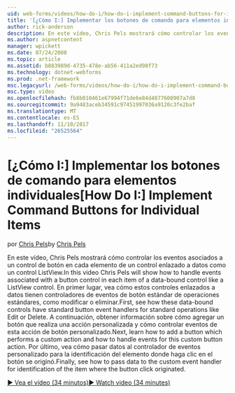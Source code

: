 ```yaml
---
uid: web-forms/videos/how-do-i/how-do-i-implement-command-buttons-for-individual-items
title: '[¿Cómo I:] Implementar los botones de comando para elementos individuales | Documentos de Microsoft'
author: rick-anderson
description: En este vídeo, Chris Pels mostrará cómo controlar los eventos asociados a un control de botón en cada elemento de un control enlazado a datos como un control ListView. En primer lugar...
ms.author: aspnetcontent
manager: wpickett
ms.date: 07/24/2008
ms.topic: article
ms.assetid: b883989d-4735-478e-ab56-411a2ed98f73
ms.technology: dotnet-webforms
ms.prod: .net-framework
msc.legacyurl: /web-forms/videos/how-do-i/how-do-i-implement-command-buttons-for-individual-items
msc.type: video
ms.openlocfilehash: fb8b010461e67994f71de6e84d4877600907a7d8
ms.sourcegitcommit: 9a9483aceb34591c97451997036a9120c3fe2baf
ms.translationtype: MT
ms.contentlocale: es-ES
ms.lasthandoff: 11/10/2017
ms.locfileid: "26525564"
---
```

<a name="how-do-i-implement-command-buttons-for-individual-items"></a><span data-ttu-id="74383-104">[¿Cómo I:] Implementar los botones de comando para elementos individuales</span><span class="sxs-lookup"><span data-stu-id="74383-104">[How Do I:] Implement Command Buttons for Individual Items</span></span>
====================
<span data-ttu-id="74383-105">por [Chris Pels](https://twitter.com/chrispels)</span><span class="sxs-lookup"><span data-stu-id="74383-105">by [Chris Pels](https://twitter.com/chrispels)</span></span>

<span data-ttu-id="74383-106">En este vídeo, Chris Pels mostrará cómo controlar los eventos asociados a un control de botón en cada elemento de un control enlazado a datos como un control ListView.</span><span class="sxs-lookup"><span data-stu-id="74383-106">In this video Chris Pels will show how to handle events associated with a button control in each item of a data-bound control like a ListView control.</span></span> <span data-ttu-id="74383-107">En primer lugar, vea cómo estos controles enlazados a datos tienen controladores de eventos de botón estándar de operaciones estándares, como modificar o eliminar.</span><span class="sxs-lookup"><span data-stu-id="74383-107">First, see how these data-bound controls have standard button event handlers for standard operations like Edit or Delete.</span></span> <span data-ttu-id="74383-108">A continuación, obtener información sobre cómo agregar un botón que realiza una acción personalizada y cómo controlar eventos de esta acción de botón personalizado.</span><span class="sxs-lookup"><span data-stu-id="74383-108">Next, learn how to add a button which performs a custom action and how to handle events for this custom button action.</span></span> <span data-ttu-id="74383-109">Por último, vea cómo pasar datos al controlador de eventos personalizado para la identificación del elemento donde haga clic en el botón se originó.</span><span class="sxs-lookup"><span data-stu-id="74383-109">Finally, see how to pass data to the custom event handler for identification of the item where the button click originated.</span></span>

[<span data-ttu-id="74383-110">&#9654; Vea el vídeo (34 minutos)</span><span class="sxs-lookup"><span data-stu-id="74383-110">&#9654; Watch video (34 minutes)</span></span>](https://channel9.msdn.com/Blogs/ASP-NET-Site-Videos/how-do-i-implement-command-buttons-for-individual-items)
